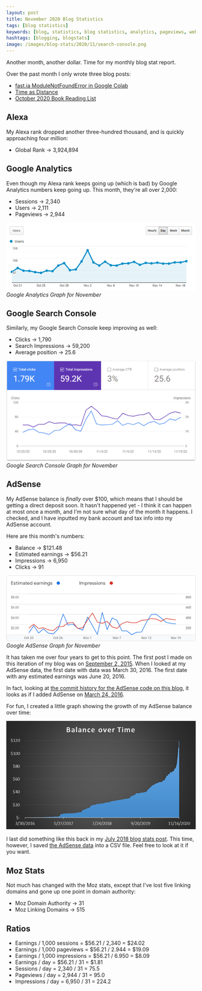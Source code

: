 ```yaml
---
layout: post
title: November 2020 Blog Statistics
tags: [blog statistics]
keywords: [blog, statistics, blog statistics, analytics, pageviews, webmaster, webmaster tools, alexa, google]
hashtags: [blogging, blogstats]
image: /images/blog-stats/2020/11/search-console.png
---
```


Another month, another dollar. Time for my monthly blog stat report.

Over the past month I only wrote three blog posts:

* [fast.ia ModuleNotFoundError in Google Colab](https://www.joehxblog.com/fast.ia-modulenotfounderror-in-google-colab/)
* [Time as Distance](https://www.joehxblog.com/time-as-distance/)
* [October 2020 Book Reading List](https://www.joehxblog.com/october-2020-book-reading-list/)

## Alexa

My Alexa rank dropped another three-hundred thousand, and is quickly approaching four million:

* Global Rank &rarr; 3,924,894

## Google Analytics

Even though my Alexa rank keeps going up (which is bad) by Google Analytics numbers keep going up. This month, they're all over 2,000:

* Sessions &rarr; 2,340
* Users &rarr; 2,111
* Pageviews &rarr; 2,944

![Google Analytics Graph for November](/images/blog-stats/2020/11/stats.png)
*Google Analytics Graph for November*

## Google Search Console

Similarly, my Google Search Console keep improving as well:

* Clicks &rarr; 1,790
* Search Impressions &rarr; 59,200
* Average position &rarr; 25.6

![Google Search Console Graph for November](/images/blog-stats/2020/11/search-console.png)
*Google Search Console Graph for November*

## AdSense

My AdSense balance is *finally* over $100, which means that I should be getting a direct deposit soon. It hasn't happened yet - I think it can happen at most once a month, and I'm not sure what day of the month it happens. I checked, and I have inputted my bank account and tax info into my AdSense account.

Here are this month's numbers:

* Balance &rarr; $121.48
* Estimated earnings &rarr; $56.21
* Impressions &rarr; 6,950
* Clicks &rarr; 91

![Google AdSense Graph for November](/images/blog-stats/2020/11/adsense.png)
*Google AdSense Graph for November*

It has taken me over four years to get to this point. The first post I made on this iteration of my blog was on [September 2, 2015](https://www.joehxblog.com/java_se7_certificate/). When I looked at my AdSense data, the first date with data was March 30, 2016. The first date with any estimated earnings was June 20, 2016.

In fact, looking at [the commit history for the AdSense code on this blog](https://github.com/hendrixjoseph/hendrixjoseph.github.io/commits/master/_includes/adsense.html), it looks as if I added AdSense on [March 24, 2016](https://github.com/hendrixjoseph/hendrixjoseph.github.io/commit/9270500238725f0bddb8b1abca4d3ec420b070f5).

For fun, I created a little graph showing the growth of my AdSense balance over time:

![The growth of my AdSense balance over time](/images/blog-stats/2020/11/adsense-balance-over-time.png)

I last did something like this back in my [July 2018 blog stats post](https://www.joehxblog.com/july-2018-blog-statistics/). This time, however, I saved [the AdSense data](https://github.com/hendrixjoseph/hendrixjoseph.github.io/blob/master/_data/adsense.csv) into a CSV file. Feel free to look at it if you want.

## Moz Stats

Not much has changed with the Moz stats, except that I've lost five linking domains and gone up one point in domain authority:

* Moz Domain Authority &rarr; 31
* Moz Linking Domains &rarr; 515

## Ratios

* Earnings / 1,000 sessions = $56.21 / 2,340 = $24.02
* Earnings / 1,000 pageviews = $56.21 / 2.944 = $19.09
* Earnings / 1,000 impressions = $56.21 / 6.950 = $8.09
* Earnings / day = $56.21 / 31 = $1.81
* Sessions / day = 2,340 / 31 = 75.5
* Pageviews / day = 2,944 / 31 = 95.0
* Impressions / day = 6,950 / 31 = 224.2
